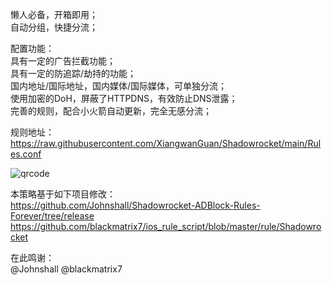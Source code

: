 懒人必备，开箱即用；<br>
自动分组，快捷分流；<br>

配置功能：<br>
具有一定的广告拦截功能；<br>
具有一定的防追踪/劫持的功能；<br>
国内地址/国际地址，国内媒体/国际媒体，可单独分流；<br>
使用加密的DoH，屏蔽了HTTPDNS，有效防止DNS泄露；<br>
完善的规则，配合小火箭自动更新，完全无感分流；<br>

规则地址：<br>
https://raw.githubusercontent.com/XiangwanGuan/Shadowrocket/main/Rules.conf<br>

![qrcode](https://github.com/user-attachments/assets/faf02085-0828-430c-8509-fb09ffb7287f)

本策略基于如下项目修改：<br>
https://github.com/Johnshall/Shadowrocket-ADBlock-Rules-Forever/tree/release<br>
https://github.com/blackmatrix7/ios_rule_script/blob/master/rule/Shadowrocket<br>

在此鸣谢：<br>
@Johnshall @blackmatrix7
